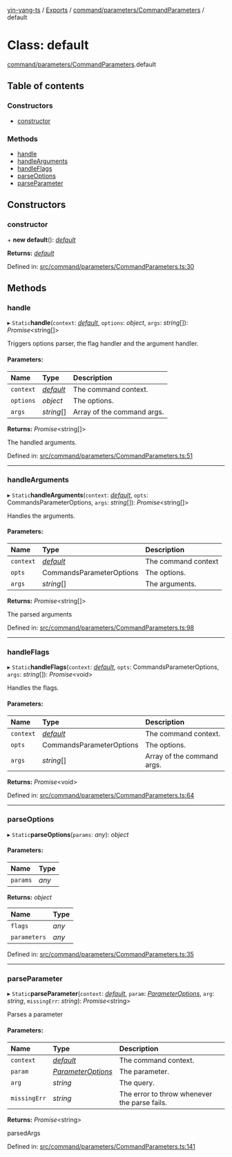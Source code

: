 [yin-yang-ts](../README.md) / [Exports](../modules.md) / [command/parameters/CommandParameters](../modules/command_parameters_commandparameters.md) / default

# Class: default

[command/parameters/CommandParameters](../modules/command_parameters_commandparameters.md).default

## Table of contents

### Constructors

- [constructor](command_parameters_commandparameters.default.md#constructor)

### Methods

- [handle](command_parameters_commandparameters.default.md#handle)
- [handleArguments](command_parameters_commandparameters.default.md#handlearguments)
- [handleFlags](command_parameters_commandparameters.default.md#handleflags)
- [parseOptions](command_parameters_commandparameters.default.md#parseoptions)
- [parseParameter](command_parameters_commandparameters.default.md#parseparameter)

## Constructors

### constructor

\+ **new default**(): [*default*](command_parameters_commandparameters.default.md)

**Returns:** [*default*](command_parameters_commandparameters.default.md)

Defined in: [src/command/parameters/CommandParameters.ts:30](https://github.com/DetroitWhiskey136/ying-yang-ts/blob/17c6b1a/src/command/parameters/CommandParameters.ts#L30)

## Methods

### handle

▸ `Static`**handle**(`context`: [*default*](command_commandcontext.default.md), `options`: *object*, `args`: *string*[]): *Promise*<string[]\>

Triggers options parser, the flag handler and the argument handler.

#### Parameters:

Name | Type | Description |
:------ | :------ | :------ |
`context` | [*default*](command_commandcontext.default.md) | The command context.   |
`options` | *object* | The options.   |
`args` | *string*[] | Array of the command args.   |

**Returns:** *Promise*<string[]\>

The handled arguments.

Defined in: [src/command/parameters/CommandParameters.ts:51](https://github.com/DetroitWhiskey136/ying-yang-ts/blob/17c6b1a/src/command/parameters/CommandParameters.ts#L51)

___

### handleArguments

▸ `Static`**handleArguments**(`context`: [*default*](command_commandcontext.default.md), `opts`: CommandsParameterOptions, `args`: *string*[]): *Promise*<string[]\>

Handles the arguments.

#### Parameters:

Name | Type | Description |
:------ | :------ | :------ |
`context` | [*default*](command_commandcontext.default.md) | The command context   |
`opts` | CommandsParameterOptions | The options.   |
`args` | *string*[] | The arguments.   |

**Returns:** *Promise*<string[]\>

The parsed arguments

Defined in: [src/command/parameters/CommandParameters.ts:98](https://github.com/DetroitWhiskey136/ying-yang-ts/blob/17c6b1a/src/command/parameters/CommandParameters.ts#L98)

___

### handleFlags

▸ `Static`**handleFlags**(`context`: [*default*](command_commandcontext.default.md), `opts`: CommandsParameterOptions, `args`: *string*[]): *Promise*<void\>

Handles the flags.

#### Parameters:

Name | Type | Description |
:------ | :------ | :------ |
`context` | [*default*](command_commandcontext.default.md) | The command context.   |
`opts` | CommandsParameterOptions | The options.   |
`args` | *string*[] | Array of the command args.   |

**Returns:** *Promise*<void\>

Defined in: [src/command/parameters/CommandParameters.ts:64](https://github.com/DetroitWhiskey136/ying-yang-ts/blob/17c6b1a/src/command/parameters/CommandParameters.ts#L64)

___

### parseOptions

▸ `Static`**parseOptions**(`params`: *any*): *object*

#### Parameters:

Name | Type |
:------ | :------ |
`params` | *any* |

**Returns:** *object*

Name | Type |
:------ | :------ |
`flags` | *any* |
`parameters` | *any* |

Defined in: [src/command/parameters/CommandParameters.ts:35](https://github.com/DetroitWhiskey136/ying-yang-ts/blob/17c6b1a/src/command/parameters/CommandParameters.ts#L35)

___

### parseParameter

▸ `Static`**parseParameter**(`context`: [*default*](command_commandcontext.default.md), `param`: [*ParameterOptions*](../interfaces/command_parameters_types_parameter.parameteroptions.md), `arg`: *string*, `missingErr`: *string*): *Promise*<string\>

Parses a parameter

#### Parameters:

Name | Type | Description |
:------ | :------ | :------ |
`context` | [*default*](command_commandcontext.default.md) | The command context.   |
`param` | [*ParameterOptions*](../interfaces/command_parameters_types_parameter.parameteroptions.md) | The parameter.   |
`arg` | *string* | The query.   |
`missingErr` | *string* | The error to throw whenever the parse fails.   |

**Returns:** *Promise*<string\>

parsedArgs

Defined in: [src/command/parameters/CommandParameters.ts:141](https://github.com/DetroitWhiskey136/ying-yang-ts/blob/17c6b1a/src/command/parameters/CommandParameters.ts#L141)
